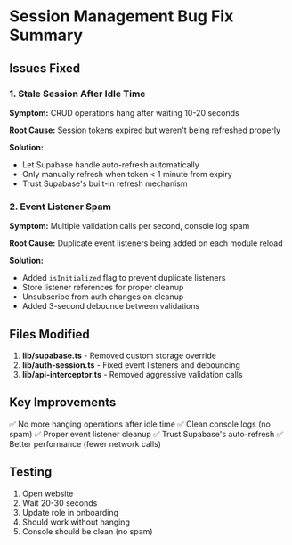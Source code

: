 # Session Management Bug Fix Summary

## Issues Fixed

### 1. Stale Session After Idle Time
**Symptom:** CRUD operations hang after waiting 10-20 seconds

**Root Cause:** Session tokens expired but weren't being refreshed properly

**Solution:**
- Let Supabase handle auto-refresh automatically
- Only manually refresh when token < 1 minute from expiry
- Trust Supabase's built-in refresh mechanism

### 2. Event Listener Spam
**Symptom:** Multiple validation calls per second, console log spam

**Root Cause:** Duplicate event listeners being added on each module reload

**Solution:**
- Added `isInitialized` flag to prevent duplicate listeners
- Store listener references for proper cleanup
- Unsubscribe from auth changes on cleanup
- Added 3-second debounce between validations

## Files Modified

1. **lib/supabase.ts** - Removed custom storage override
2. **lib/auth-session.ts** - Fixed event listeners and debouncing
3. **lib/api-interceptor.ts** - Removed aggressive validation calls

## Key Improvements

✅ No more hanging operations after idle time
✅ Clean console logs (no spam)
✅ Proper event listener cleanup
✅ Trust Supabase's auto-refresh
✅ Better performance (fewer network calls)

## Testing

1. Open website
2. Wait 20-30 seconds
3. Update role in onboarding
4. Should work without hanging
5. Console should be clean (no spam)
